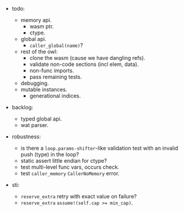 
- todo:
    - memory api.
        - wasm ptr.
        - ctype.
    - global api.
        - `caller_global(name)`?
    - rest of the owl:
        - clone the wasm (cause we have dangling refs).
        - validate non-code sections (incl elem, data).
        - non-func imports.
        - pass remaining tests.
    - debugging.
    - mutable instances.
        - generational indices.


- backlog:
    - typed global api.
    - wat parser.

- robustness:
    - is there a `loop.params-shifter`-like validation test with an invalid push (type) in the loop?
    - static assert little endian for ctype?
    - test multi-level func vars, occurs check.
    - test `caller_memory` `CallerNoMemory` error.

- sti:
    - `reserve_extra` retry with exact value on failure?
    - `reserve_extra` `assume!(self.cap >= min_cap)`.



